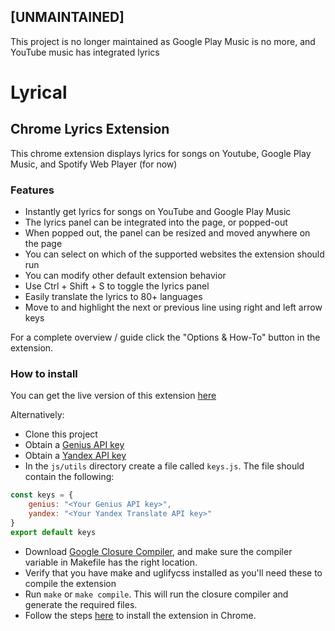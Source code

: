 ## [UNMAINTAINED] ## 
This project is no longer maintained as Google Play Music is no more, and YouTube music has integrated lyrics


# Lyrical #

## Chrome Lyrics Extension ##

This chrome extension displays lyrics for songs on Youtube, Google Play Music, and Spotify Web Player (for now)

### Features ###
* Instantly get lyrics for songs on YouTube and Google Play Music
* The lyrics panel can be integrated into the page, or popped-out
* When popped out, the panel can be resized and moved anywhere on the page 
* You can select on which of the supported websites the extension should run
* You can modify other default extension behavior
* Use Ctrl + Shift + S to toggle the lyrics panel
* Easily translate the lyrics to 80+ languages
* Move to and highlight the next or previous line using right and left arrow keys

For a complete overview / guide click the "Options & How-To" button in the extension.

### How to install ###

You can get the live version of this extension [here](https://chrome.google.com/webstore/detail/lyrical/dkbbaocemdcnifbnpdbfklbnfoahmokg)

Alternatively:

* Clone this project
* Obtain a [Genius API key](https://genius.com/api-clients)
* Obtain a [Yandex API key](https://tech.yandex.com/keys/)
* In the `js/utils` directory create a file called `keys.js`. The file should contain the following:
```javascript
const keys = {
	genius: "<Your Genius API key>",
	yandex: "<Your Yandex Translate API key>"
}
export default keys
```
* Download [Google Closure Compiler](https://developers.google.com/closure/compiler/), and make sure the compiler variable in Makefile has the right location.
* Verify that you have make and uglifycss installed as you'll need these to compile the extension
* Run `make` or `make compile`. This will run the closure compiler and generate the required files.
* Follow the steps [here](https://developer.chrome.com/extensions/getstarted#unpacked) to install the extension in Chrome.




